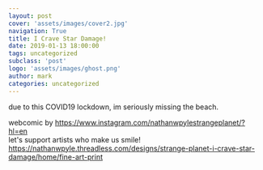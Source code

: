 ```yaml
---
layout: post
cover: 'assets/images/cover2.jpg'
navigation: True
title: I Crave Star Damage!
date: 2019-01-13 18:00:00
tags: uncategorized
subclass: 'post'
logo: 'assets/images/ghost.png'
author: mark
categories: uncategorized
---
```

<!-- wp:paragraph -->  <p>due to this COVID19 lockdown, im seriously missing the beach.</p>  <!-- /wp:paragraph -->    <!-- wp:paragraph -->  <p>webcomic by <a href="https://www.instagram.com/nathanwpylestrangeplanet/?hl=en">https://www.instagram.com/nathanwpylestrangeplanet/?hl=en</a><br>let's support artists who make us smile! <a href="https://nathanwpyle.threadless.com/designs/strange-planet-i-crave-star-damage/home/fine-art-print">https://nathanwpyle.threadless.com/designs/strange-planet-i-crave-star-damage/home/fine-art-print</a></p>  <!-- /wp:paragraph -->    <!-- wp:paragraph -->  <p></p>  <!-- /wp:paragraph -->
